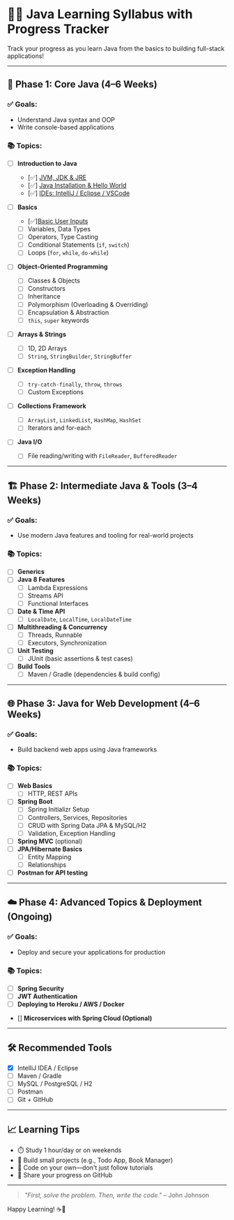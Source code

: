 # 🧑‍💻 Java Learning Syllabus with Progress Tracker

Track your progress as you learn Java from the basics to building full-stack applications!

---

## 📘 Phase 1: Core Java (4–6 Weeks)

### ✅ Goals:
- Understand Java syntax and OOP
- Write console-based applications

### 📚 Topics:
- [ ] **Introduction to Java**
    - [✅] [JVM, JDK & JRE ](./jvm-jdk-jre.md)
    - [✅] [Java Installation & Hello World](./installation.md)
    - [✅] [IDEs: IntelliJ / Eclipse / VSCode](./ide.md)

- [ ] **Basics**
    - [✅][Basic User Inputs ](./userinputscanner.md)
    - [ ] Variables, Data Types
    - [ ] Operators, Type Casting
    - [ ] Conditional Statements (`if`, `switch`)
    - [ ] Loops (`for`, `while`, `do-while`)

- [ ] **Object-Oriented Programming**
    - [ ] Classes & Objects
    - [ ] Constructors
    - [ ] Inheritance
    - [ ] Polymorphism (Overloading & Overriding)
    - [ ] Encapsulation & Abstraction
    - [ ] `this`, `super` keywords

- [ ] **Arrays & Strings**
    - [ ] 1D, 2D Arrays
    - [ ] `String`, `StringBuilder`, `StringBuffer`

- [ ] **Exception Handling**
    - [ ] `try-catch-finally`, `throw`, `throws`
    - [ ] Custom Exceptions

- [ ] **Collections Framework**
    - [ ] `ArrayList`, `LinkedList`, `HashMap`, `HashSet`
    - [ ] Iterators and for-each

- [ ] **Java I/O**
    - [ ] File reading/writing with `FileReader`, `BufferedReader`

---

## 🏗️ Phase 2: Intermediate Java & Tools (3–4 Weeks)

### ✅ Goals:
- Use modern Java features and tooling for real-world projects

### 📚 Topics:
- [ ] **Generics**
- [ ] **Java 8 Features**
    - [ ] Lambda Expressions
    - [ ] Streams API
    - [ ] Functional Interfaces

- [ ] **Date & Time API**
    - [ ] `LocalDate`, `LocalTime`, `LocalDateTime`

- [ ] **Multithreading & Concurrency**
    - [ ] Threads, Runnable
    - [ ] Executors, Synchronization

- [ ] **Unit Testing**
    - [ ] JUnit (basic assertions & test cases)

- [ ] **Build Tools**
    - [ ] Maven / Gradle (dependencies & build config)

---

## 🌐 Phase 3: Java for Web Development (4–6 Weeks)

### ✅ Goals:
- Build backend web apps using Java frameworks

### 📚 Topics:
- [ ] **Web Basics**
    - [ ] HTTP, REST APIs

- [ ] **Spring Boot**
    - [ ] Spring Initializr Setup
    - [ ] Controllers, Services, Repositories
    - [ ] CRUD with Spring Data JPA & MySQL/H2
    - [ ] Validation, Exception Handling

- [ ] **Spring MVC** (optional)
- [ ] **JPA/Hibernate Basics**
    - [ ] Entity Mapping
    - [ ] Relationships

- [ ] **Postman for API testing**

---

## ☁️ Phase 4: Advanced Topics & Deployment (Ongoing)

### ✅ Goals:
- Deploy and secure your applications for production

### 📚 Topics:
- [ ] **Spring Security**
- [ ] **JWT Authentication**
- [ ] **Deploying to Heroku / AWS / Docker**
- [] **Microservices with Spring Cloud (Optional)**

---

## 🛠️ Recommended Tools
- [x] IntelliJ IDEA / Eclipse
- [ ] Maven / Gradle
- [ ] MySQL / PostgreSQL / H2
- [ ] Postman
- [ ] Git + GitHub

---

## 📈 Learning Tips
- ⏱️ Study 1 hour/day or on weekends
- 🧪 Build small projects (e.g., Todo App, Book Manager)
- 🧠 Code on your own—don't just follow tutorials
- 🚀 Share your progress on GitHub

---

> _"First, solve the problem. Then, write the code."_ – John Johnson

Happy Learning! ☕🚀
